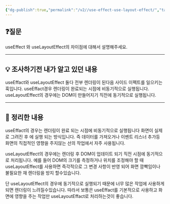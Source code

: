 ```yaml
---
{"dg-publish":true,"permalink":"/v2//use-effect-use-layout-effect/","tags":["매일메일"],"noteIcon":""}
---
```


## ❓질문

useEffect 와 useLayoutEffect의 차이점에 대해서 설명해주세요.

---
## 💡 조사하기전 내가 알고 있던 내용

useEffact와 useLayoutEffect 둘다 전부 렌더링이 된다음 사이드 이펙트를 일으키는 훅입니다.
useEffact경우 렌더링이 완료되는 시점에 비동기적으로 실행됩니다. useLayoutEffect의 경우에는 DOM이 만들어지기 직전에 동기적으로 실행됩니다. 

---
## 🏫 정리한 내용

useEffact의 경우는 렌더링이 완료 되는 시점에 비동기적으로 실행됩니다 화면이 실제로 그려진 후 에 실행 되는 방식입니다. 즉 데이터를 가져오거나 이벤트 리스너 추가등 화면의 직접적인 영향을 주지않는 선의 작업에서 자주 사용됩니다.

useLayoutEffect의 경우에는 렌더링 후 DOM이 업데이트 되기 직전 시점에 동기적으로 처리됩니다.
예를 들어 DOM의 크기를 측정하거나 위치를 조정해야 할 때 useLayoutEffect를 사용하면 즉각적으로 그 변경 사항이 반영 되어 화면 깜빡임이나 불필요한 재 렌더링을 방지 할수있습니다.

단 useLayoutEffect의 경우에 동기적으로 실행되기 때문에 너무 많은 작업에 사용하게되면 렌더링이 느려질수있습니다. 따라서 보통은 useEffact를 기본적으로 사용하고 화면에 영향을 주는 작업만 useLayoutEffact로 처리하는것이 좋습니다.